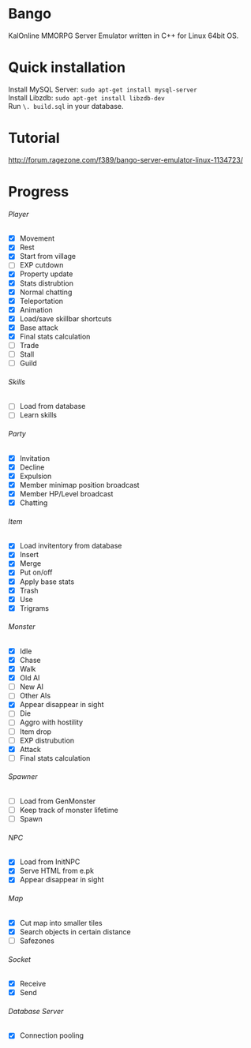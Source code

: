 # Bango
KalOnline MMORPG Server Emulator written in C++ for Linux 64bit OS.

# Quick installation
Install MySQL Server: `sudo apt-get install mysql-server`  
Install Libzdb: `sudo apt-get install libzdb-dev`  
Run `\. build.sql` in your database.

# Tutorial
http://forum.ragezone.com/f389/bango-server-emulator-linux-1134723/

# Progress

###### Player
- [x] Movement
- [x] Rest
- [x] Start from village
- [ ] EXP cutdown
- [x] Property update
- [x] Stats distrubtion
- [x] Normal chatting
- [x] Teleportation
- [x] Animation
- [x] Load/save skillbar shortcuts
- [x] Base attack
- [x] Final stats calculation
- [ ] Trade
- [ ] Stall
- [ ] Guild

###### Skills
- [ ] Load from database
- [ ] Learn skills

###### Party
- [x] Invitation
- [x] Decline
- [x] Expulsion
- [x] Member minimap position broadcast
- [x] Member HP/Level broadcast
- [x] Chatting

###### Item
- [x] Load invitentory from database
- [x] Insert
- [x] Merge
- [x] Put on/off
- [x] Apply base stats
- [x] Trash
- [x] Use
- [x] Trigrams

###### Monster
- [x] Idle
- [x] Chase
- [x] Walk
- [x] Old AI
- [ ] New AI
- [ ] Other AIs
- [x] Appear disappear in sight
- [ ] Die
- [ ] Aggro with hostility
- [ ] Item drop
- [ ] EXP distrubution
- [x] Attack
- [ ] Final stats calculation

###### Spawner
- [ ] Load from GenMonster
- [ ] Keep track of monster lifetime
- [ ] Spawn

###### NPC
- [x] Load from InitNPC
- [x] Serve HTML from e.pk
- [x] Appear disappear in sight

###### Map
- [x] Cut map into smaller tiles
- [x] Search objects in certain distance
- [ ] Safezones

###### Socket
- [x] Receive
- [x] Send

###### Database Server
- [x] Connection pooling
